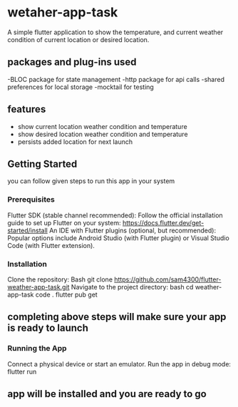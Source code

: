 # wetaher-app-task

A simple flutter application to show the temperature, and current weather condition of current location or desired location.

## packages and plug-ins used

-BLOC package for state management
-http package for api calls
-shared preferences for local storage
-mocktail for testing

## features

- show current location weather condition and temperature
- show desired location weather condition and temperature
- persists added location for next launch

## Getting Started

you can follow given steps to run this app in your system

### Prerequisites

Flutter SDK (stable channel recommended): Follow the official installation guide to set up Flutter on your system: https://docs.flutter.dev/get-started/install
An IDE with Flutter plugins (optional, but recommended): Popular options include Android Studio (with Flutter plugin) or Visual Studio Code (with Flutter extension).

### Installation

Clone the repository:
Bash
git clone https://github.com/sam4300/flutter-weather-app-task.git
Navigate to the project directory:
bash
cd weather-app-task
code .
flutter pub get

## completing above steps will make sure your app is ready to launch

### Running the App

Connect a physical device or start an emulator.
Run the app in debug mode:
flutter run

## app will be installed and you are ready to go
